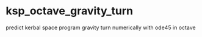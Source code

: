 # ksp_octave_gravity_turn
predict kerbal space program gravity turn numerically with ode45 in octave

